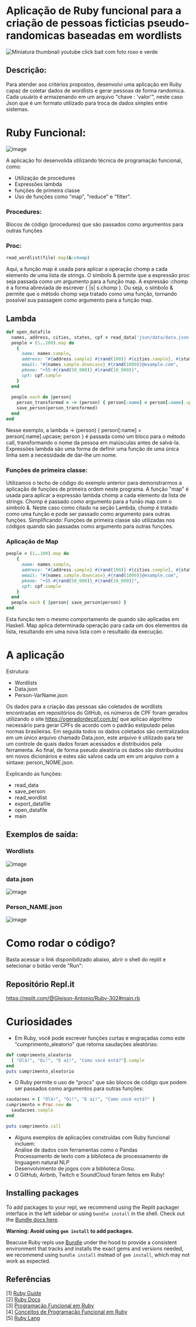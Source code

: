 # Aplicação de Ruby funcional para a criação de pessoas ficticias pseudo-randomicas baseadas em wordlists
![Miniatura thumbnail youtube click bait com foto roxo e verde](https://user-images.githubusercontent.com/74078237/215341011-df83ab68-f414-4448-85da-47374255706c.png)
## Descrição:


Para atender aos critérios propostos, desenvolvi uma aplicação em Ruby capaz de coletar dados de wordlists e gerar pessoas de forma randomica. Cada usuário é armazenando em um arquivo "chave : 'valor'", neste caso Json que é um formato utilizado para troca de dados simples entre sistemas.

# Ruby Funcional:
![image](https://user-images.githubusercontent.com/74078237/215767385-f217ac81-0efe-49da-91bf-af4319f4344f.png)

 A aplicação foi desenvolida utilizando técnica de programação funcional, como: 
  - Utilização de procedures
  - Expressões lambda 
  - funções de primeira classe
  - Uso de funções como "map", "reduce" e "filter". 

### Procedures: 
Blocos de código (procedures) que são passados como argumentos para outras funções
### Proc:
``` ruby
read_wordlist(file).map(&:chomp)
```
Aqui, a função map é usada para aplicar a operação chomp a cada elemento de uma lista de strings. O símbolo & permite que a expressão proc seja passada como um argumento para a função map.  A expressão :chomp é a forma abreviada de escrever { |s| s.chomp }. Ou seja, o símbolo & permite que o método chomp seja tratado como uma função, tornando possível sua passagem como argumento para a função map.
## Lambda
```ruby
def open_datafile
  names, address, cities, states, cpf = read_data('json/data/data.json')
  people = (1..100).map do
    {
      name: names.sample,
      address: "#{address.sample} #{rand(100)} #{cities.sample}, #{states.sample} #{rand(10_000)}",
      email: "#{names.sample.downcase}_#{rand(1000)}@example.com",
      phone: "+55-#{rand(50_000)}_#{rand(10_000)}",
      cpf: cpf.sample
    }
  end
  
  people.each do |person| 
    person_transformed = -> (person) { person[:name] = person[:name].upcase; person }.call(person)
    save_person(person_transformed)
  end
end
```
Nesse exemplo, a lambda -> (person) { person[:name] = person[:name].upcase; person } é passada como um bloco para o método call, transformando o nome da pessoa em maiúsculas antes de salvá-la.
Expressões lambda são uma forma de definir uma função de uma única linha sem a necessidade de dar-lhe um nome.

### Funções de primeira classe:

Utilizamos o techo de código do exemplo anterior para demonstrarmos a aplicação de funções de primeira ordem neste programa. 
A função "map" é usada para aplicar a expressão lambda chomp a cada elemento da lista de strings. Chomp é passado como argumento para a funão map com o simbolo &. Neste caso como citado na seção Lambda, chomp é tratado como uma função e pode ser passado como argumento para outras funções. Simplificando: Funções de primeira classe são utilizadas nos códigos quando são passadas como argumento para outras funções.
 
### Aplicação de Map
```Ruby
people = (1..100).map do
    {
      name: names.sample,
      address: "#{address.sample} #{rand(100)} #{cities.sample}, #{states.sample} #{rand(10_000)}",
      email: "#{names.sample.downcase}_#{rand(1000)}@example.com",
      phone: "+55-#{rand(50_000)}_#{rand(10_000)}",
      cpf: cpf.sample
    }
  end
  people.each { |person| save_person(person) }
end
```

Esta função tem o mesmo comportamento de quando são aplicadas em Haskell. Map aplica determinada operação para cada um dos elementos da lista, resultando em uma nova lista com o resultado da execução.

# A aplicação
Estrutura:
- Wordlists
- Data.json
- Person-VarName.json

Os dados para a criação das pessoas são coletados de wordlists encontradas em repositórios do GitHub, os números de CPF foram gerados utilizando o site https://ogeradordecpf.com.br/ que aplicao algoritmo necessário para gerar CPFs de acordo com o padrão estipulado pelas normas brasileiras. Em seguida todos os dados coletados são centralizados em um único arquivo chamado Data.json, este arquivo é utilizado para ter um controle de quais dados foram acessados e distribuidos pela ferramenta. Ao final, de forma pseudo aleatória os dados são distribuidos em novos dicionários e estes são salvos cada um em um arquivo com a sintaxe: person_NOME.json.

Explicando as funções: 
- read_data
- save_person
- read_wordlist
- export_datafile
- open_datafile
- main




## Exemplos de saída: 
### Wordlists
![image](https://user-images.githubusercontent.com/74078237/215344436-7b1b13c0-ea39-4fcd-a44f-e491b3acbd36.png)

### data.json
![image](https://user-images.githubusercontent.com/74078237/215344420-22d9a7c2-47e1-418f-9e2a-320e08134290.png)

### Person_NAME.json
![image](https://user-images.githubusercontent.com/74078237/215344469-5a81ace4-f704-4063-acb1-9d06460822d5.png)

# Como rodar o código?

Basta acessar o link disponibilizado abaixo, abrir o shell do replit e selecionar o botão verde "Run": 

## Repositório Repl.it
https://replit.com/@Gleison-Antonio/Ruby-302#main.rb

# Curiosidades

- Em Ruby, você pode escrever funções curtas e engraçadas como este "cumprimento_aleatorio" que retorna saudações aleatórias:
```ruby
def cumprimento_aleatorio
  [ "Olá!", "Oi!", "E aí!", "Como você está?"].sample
end
puts cumprimento_aleatorio
```
- O Ruby permite o uso de "procs" que são blocos de código que podem ser passados como argumentos para outras funções:
```ruby
saudacoes = [ "Olá!", "Oi!", "E aí!", "Como você está?" ]
cumprimento = Proc.new do
  saudacoes.sample
end

puts cumprimento.call
```
- Alguns exemplos de aplicações construídas com Ruby funcional incluem:<br>
 Análise de dados com ferramentas como o Pandas<br>
 Processamento de texto com a biblioteca de processamento de linguagem natural NLP<br>
 Desenvolvimento de jogos com a biblioteca Gosu.<br>
 - O GitHub, Airbnb, Twitch e SoundCloud foram feitos em Ruby!

## Installing packages

To add packages to your repl, we recommend using the Replit packager interface in the left sidebar or using `bundle install` in the shell. Check out the [Bundle docs here](https://bundler.io/v2.3/#getting-started).

**Warning: Avoid using `gem install` to add packages.**

Beacuse Ruby repls use [Bundle](https://bundler.io/) under the hood to provide a consistent environment that tracks and installs the exact gems and versions needed, we recommend using `bundle install` instead of `gem install`, which may not work as expected.

## Referências
[1] [Ruby Guide](https://www.rubyguides.com/) <br>
[2] [Ruby Docs](https://ruby-doc.org/) <br>
[3] [Programação Funcional em Ruby](https://speakerdeck.com/serradura/programacao-funcional-em-ruby-rubyconf-brasil-2018) <br>
[4] [Conceitos de Programação Funcional em Ruby](https://brizeno.wordpress.com/2013/12/06/conceitos-na-pratica-programacao-funcional-com-ruby/) <br>
[5] [Ruby Lang](https://www.ruby-lang.org/pt/about/)

